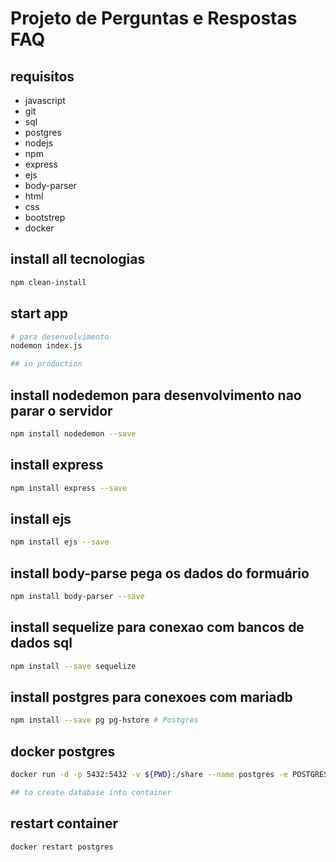 # Projeto de Perguntas e Respostas FAQ

## requisitos

* javascript
* git
* sql
* postgres
* nodejs
* npm
* express
* ejs
* body-parser
* html
* css
* bootstrep
* docker

## install all tecnologias

```bash
npm clean-install
```

## start app

```bash
# para desenvolvimento
nodemon index.js

## in production
```

## install nodedemon para desenvolvimento nao parar o servidor

```bash
npm install nodedemon --save
```

## install express

```bash
npm install express --save
```

## install ejs

```bash
npm install ejs --save
```

## install body-parse pega os dados do formuário

```bash
npm install body-parser --save
```

## install sequelize para conexao com bancos de dados sql

```bash
npm install --save sequelize
```

## install postgres para conexoes com mariadb

```bash
npm install --save pg pg-hstore # Postgres
```

## docker postgres

```bash
docker run -d -p 5432:5432 -v ${PWD}:/share --name postgres -e POSTGRES_PASSWORD=postgres

## to create database into container
```

## restart container

```bash
docker restart postgres
```
